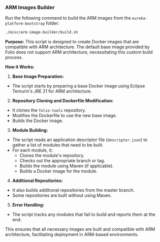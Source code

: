 ### ARM Images Builder

Run the following command to build the ARM images from the `eureka-platform-bootstrap` folder:

```bash
./misc/arm-image-builder/build.sh
```

**Purpose:**
This script is designed to create Docker images that are compatible with ARM architecture. The default base image provided by Folio does not support ARM architecture, necessitating this custom build process.

**How it Works:**
1. **Base Image Preparation:**
- The script starts by preparing a base Docker image using Eclipse Temurin's JRE 21 for ARM architecture.

2. **Repository Cloning and Dockerfile Modification:**
- It clones the `folio-tools` repository.
- Modifies the Dockerfile to use the new base image.
- Builds the Docker image.

3. **Module Building:**
- The script reads an application descriptor file (`descriptor.json`) to gather a list of modules that need to be built.
- For each module, it:
  - Clones the module's repository.
  - Checks out the appropriate branch or tag.
  - Builds the module using Maven (if applicable).
  - Builds a Docker image for the module.

4. **Additional Repositories:**
- It also builds additional repositories from the master branch.
- Some repositories are built without using Maven.

5. **Error Handling:**
- The script tracks any modules that fail to build and reports them at the end.

This ensures that all necessary images are built and compatible with ARM architecture, facilitating deployment in ARM-based environments.

